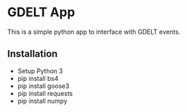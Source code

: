 # GDELT App

This is a simple python app to interface with GDELT events.

## Installation
* Setup Python 3
* pip install bs4
* pip install goose3
* pip install requests
* pip install numpy
